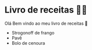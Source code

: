 # Livro de receitas 👨‍🍳️
Olá Bem vindo ao meu livro de receitas 👋️

 - Strogonoff de frango
 - Pavê
 - Bolo de cenoura
